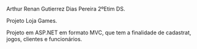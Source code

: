 Arthur Renan Gutierrez Dias Pereira 2ºEtim DS.

Projeto Loja Games.

Projeto em ASP.NET em formato MVC, que tem a finalidade de cadastrat, jogos, clientes e funcionários.
